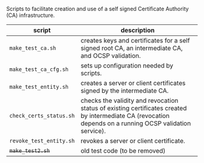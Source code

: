 Scripts to facilitate creation and use of a self signed Certificate Authority (CA) infrastructure.

script | description
------ | -----------
`make_test_ca.sh` | creates keys and certificates for a self signed root CA, an intermediate CA, and OCSP validation.
`make_test_ca_cfg.sh` | sets up configuration needed by scripts.
`make_test_entity.sh` | creates a server or client certificates signed by the intermediate CA.
`check_certs_status.sh` | checks the validity and revocation status of existing certificates created by intermediate CA (revocation depends on a running OCSP validation service).
`revoke_test_entity.sh` | revokes a server or client certificate.
~~`make_test2.sh`~~ | old test code (to be removed)
